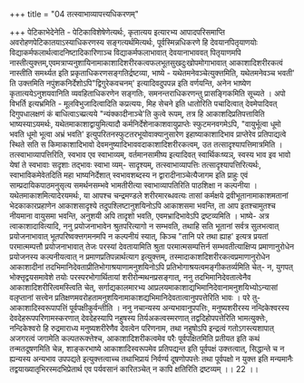 +++
title = "04 तत्स्वाभाव्यापत्त्यधिकरणम्"

+++
पेटिकाभेदेनेति - पेटिकाविशेषेणेत्यर्थः, कृतात्यय इत्यारभ्य आपादपरिसमाप्ति अवरोहणपेटिकातयाऽस्याधिकरणस्य सङ्गत्यर्थमित्यर्थः, पूर्वस्मिन्नधिकरणे हि देवयानपितृयाणयोः विद्याकर्मफलार्थत्वादनिष्टादिकारिणाञ्च विद्याकर्मफलाभावात् देवयानाभाववत् पितृयाणमपि नास्तीत्युक्त्तम्,एवमत्राप्यनुशायिनामाकाशादिशरीरकत्वफलभूतसुखदुःखोपमोगाभावात् आकाशादिशरीरकत्वं नास्तीति समर्थ्यत इति प्रकृताधिकरणसङ्गतिर्द्रष्टव्या, भाष्ये - यथेतमनेवञ्चेत्युक्त्तमिति, यथेतमनेवञ्च भवती' ति उक्त्तमिति नपुंशकनिर्देशोऽपि"द्विगुरेकवचनम्' इत्यादिवदुपपन्न इति वर्णयन्ति, अनेन भाष्येण कृतात्ययेऽनुशयवानिति व्यवहिताधिकरणेन सङ्गतिः, समनन्तराधिकरणन्तु प्रासङ्गिकमिति सूच्यते । अपो विभर्ति इत्यभ्रमिति - मूलविभुजादित्वादिति कप्रत्ययः, मिह सेचने इति धातोरिति पचादित्वात् देवमेपादिवत् दिगुपधालक्षणं कं बाधित्वाऽच्प्रत्यये "न्यंक्कादीनाञ्चे'ति कुत्वे रूपम्, तत्र हि आकाशदिप्रतिपत्ताविति भाष्यस्याऽयमर्थः, यथेतमाकाशाद्वायुमित्यादौ कर्मनिर्देशेनाकाशवायुप्राप्तेः स्फुटमनवगमेऽपि, "वायुर्भूत्वा धूमो भवति धूमो भूत्वा अभ्रं भवति' इत्युपरितनस्फुटतरभूयोवाक्यानुसारेण इहाष्याकाशादिभाव प्राप्तेरेव प्रतिपाद्यत्वे स्थिते सति स किमाकाशादिभावो देवमनुष्यादिभाववदाकाशादिशरीरकत्वम्, उत तत्सादृश्यापत्तिमात्रमिति । तत्स्वाभाव्यापत्तिरिति, स्वभाव एव स्वाभाव्यम्, वर्तमानसामीष्य इत्यादिवत् स्वार्थिकःष्यञ्, स्वस्य भाव इव भावो येषां ते स्वभावाः सदृशाः तद्भावः स्वाभा व्यम्- सादृश्यम्, तत्स्वाभाव्यापत्तिः तत्सादृश्यापत्तिरित्यर्थः, स्वाभाविकमेवेतदिति महा भाष्यनिर्देशात् स्वभावशब्दस्य न द्वारादीनाञ्चेत्यैजागम इति प्राहुः एवं साम्प्रदायिकपाठमनुसृत्य समर्थनसम्भवे भामतीरीत्या स्वाभाव्यापतिरिति पाठशिक्षा न कल्पनीया । यथेतमाकाशमित्यादेरयमर्थः, या आपश्च चन्द्रमण्डले शरीरमारब्धवत्यः तासां कर्मक्षये द्रवीभूतानामाकाशमतानां भेदकाकारप्रहाणेन आकाशसादृश्ये तदुपश्लिष्टानुशयिनोऽपि आकाशसमा भवन्ति, ता आप इतश्चामुतश्च नीयमाना वायुसमा भवन्ति, अनुशयी अपि तादृशो भवति, एवमभ्रादिभावेऽपि द्रष्टव्यमिति । भाष्ये- अत्र त्वाकाशादावित्यादि, ननु प्रयोजनाभावेन श्रुतपरित्यागो न सम्भवति, तथाहि सति भूतानां सर्वत्र सुलभत्वात् प्रयोजनाभावात् भूतपरिष्वक्त्तगमनमपि न कल्पनीयं स्यात्, किञ्च "तानि परे तथा ह्याह' इत्यत्र प्रयतां परमात्मम्पत्तौ प्रयोजनाभावात् तेजः परस्यां देवतायामिति श्रुता परमात्मसम्पत्तिर्न सम्भवतीत्याक्षिप्य प्रमाणानुरोधेन प्रयोजनस्य कल्पनीयत्वात् न प्रमाणप्रतिपन्नार्थत्याग इत्युक्त्तम्, तस्मादाकाशदिशरीरकत्वप्रमाणानुरोधेन आकाशादीनां तदभिमानिदेवताप्रीतिभोगाश्रयाणामनुशयिनोऽपि प्रतिभोगाश्रयत्वमङ्गीकतर्व्यमिति चेत्- न, युगपत् भोक्त्तृद्वयसमावेशे तयोः परस्परभोगार्थितायां शरीरोन्मथनप्रसङ्गात्, ननु तदभिमानिदेवतात्वेनैव आकाशादिशरीरित्वमस्त्विति चेत्, सर्गाद्यकालमारभ्य आप्रलयमाकाशाद्यभिमानिदेवानामनुशयिभ्योऽन्यासां वलृप्तानां सत्त्वेन प्रतिक्षणमवरोहतामनुशयिनामाकाशद्यभिमानिदेवतात्वानुपपत्तेरिति भावः । परे तु- आकाशादिस्वरूपापत्तिं पूर्वपक्षीकुर्वन्तीति । ननु नचान्यस्य अन्यभावानुपपत्तिः, मनुष्यशरीरस्य नन्दिकेश्वरस्य देवदेहरूपपरिणामस्करणात् देवदेहस्यापि नहुषस्य तिर्यअकत्वस्मरणात् तद्वदिहोपपत्तेरिति भामत्युक्त्तेः, नन्दिकेश्वरो हि रुद्रमाराध्य मनुष्यशरीरेणैव देवत्वेन परिणनाम, तथा नहुषोऽपि इन्द्रत्वं गतोऽगस्त्यशापात् अजगरत्वं जगामेति कल्पतरूक्त्तेश्च, आकाशादिशरीकत्वमेव परैः पूर्वपक्षितमिति प्रतीयत इति कथं तन्मतदूषणमिति चेन्न, शाङ्करभाष्ये आकाशादिस्वरूपमेव प्रतिपद्यन्त इति पूर्वपक्षं उक्त्तत्वात्, सिद्धान्ते च न ह्यन्यस्य अन्यभाव उपपद्यते इत्युक्त्तत्वाच्च तथाभिप्रायं निर्वर्ण्य दूषणोपपत्तेः तथा पूर्वपक्षो न युक्त्त इति मन्यमानैः तद्वयाख्यातृभिरस्मदभिप्रेतार्थ एव पर्यवसानं कारितञ्चेत् न कापि क्षतिरिति द्रष्टव्यम् ।। 22 ।।